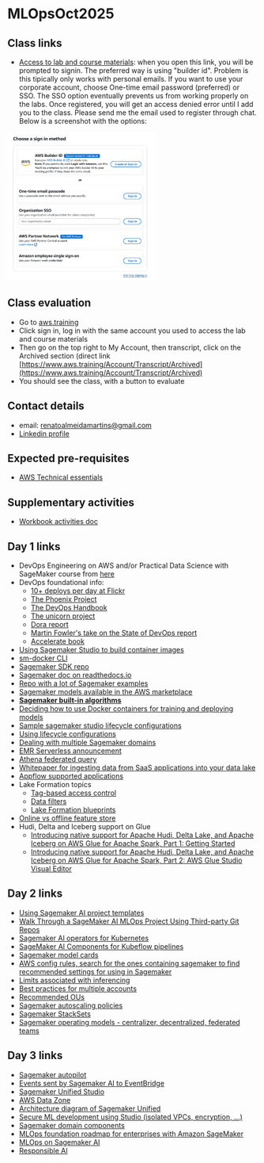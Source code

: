# MLOpsOct2025

## Class links
- [Access to lab and course materials](https://us-east-1.student.classrooms.aws.training/class/ilt%231YqMAD3yhyaA1zh4hhq2Zp): when you open this link, you will be prompted to signin. The preferred way is using "builder id". Problem is this tipically only works with personal emails. If you want to use your corporate account, choose One-time email password (preferred) or SSO. The SSO option eventually prevents us from working properly on the labs. Once registered, you will get an access denied error until I add you to the class. Please send me the email used to register through chat. Below is a screenshot with the options:<br>
<img src="./lab-login.jpg" alt="login options" width="300" height="300"/>

## Class evaluation
- Go to [aws.training](https://www.aws.training/)
- Click sign in, log in with the same account you used to access the lab and course materials
- Then go on the top right to My Account, then transcript, click on the Archived section (direct link [https://www.aws.training/Account/Transcript/Archived](https://www.aws.training/Account/Transcript/Archived)
- You should see the class, with a button to evaluate

## Contact details
- email: renatoalmeidamartins@gmail.com
- [Linkedin profile](https://www.linkedin.com/in/renatodealmeidamartins/)

  
## Expected pre-requisites
- [AWS Technical essentials](https://skillbuilder.aws/learn/K8C2FNZM6X/aws-technical-essentials/N7Q3SXQCDY) 

## Supplementary activities
- [Workbook activities doc](./MLOps_Engineering_on_AWS_Workbook_Customers.docx)


## Day 1 links
- DevOps Engineering on AWS and/or Practical Data Science with SageMaker course from [here](https://aws.amazon.com/training/classroom/)
- DevOps foundational info:
  - [10+ deploys per day at Flickr](https://www.youtube.com/watch?v=LdOe18KhtT4&t=12s)
  - [The Phoenix Project](https://www.amazon.com/Phoenix-Project-DevOps-Helping-Business-ebook/dp/B09JWVXFNG/)
  - [The DevOps Handbook](https://www.amazon.com/dp/B09G2GS39R/)
  - [The unicorn project](https://www.amazon.com/dp/B0812C82T9)
  - [Dora report](https://dora.dev/research/2024/dora-report/)
  - [Martin Fowler's take on the State of DevOps report](https://martinfowler.com/bliki/StateOfDevOpsReport.html)
  - [Accelerate book](https://www.amazon.com/dp/1942788339/)
- [Using Sagemaker Studio to build container images](https://aws.amazon.com/blogs/machine-learning/using-the-amazon-sagemaker-studio-image-build-cli-to-build-container-images-from-your-studio-notebooks/)
- [sm-docker CLI](https://github.com/aws-samples/sagemaker-studio-image-build-cli)
- [Sagemaker SDK repo](https://github.com/aws/sagemaker-python-sdk)
- [Sagemaker doc on readthedocs.io](https://sagemaker.readthedocs.io/en/stable/)
- [Repo with a lot of Sagemaker examples](https://github.com/aws/amazon-sagemaker-examples)
- [Sagemaker models available in the AWS marketplace](https://aws.amazon.com/marketplace/search/results?FULFILLMENT_OPTION_TYPE=SAGEMAKER_ALGORITHM&filters=FULFILLMENT_OPTION_TYPE)
- **[Sagemaker built-in algorithms](https://docs.aws.amazon.com/sagemaker/latest/dg/algos.html)**
- [Deciding how to use Docker containers for training and deploying models](https://docs.aws.amazon.com/sagemaker/latest/dg/docker-containers.html)
- [Sample sagemaker studio lifecycle configurations](https://github.com/aws-samples/sagemaker-studio-lifecycle-config-examples)
- [Using lifecycle configurations](https://aws.amazon.com/blogs/machine-learning/amazon-sagemaker-studio-and-sagemaker-notebook-instance-now-come-with-jupyterlab-3-notebooks-to-boost-developer-productivity/)
- [Dealing with multiple Sagemaker domains](https://docs.aws.amazon.com/sagemaker/latest/dg/domain-multiple.html)
- [EMR Serverless announcement](https://aws.amazon.com/blogs/aws/amazon-emr-serverless-now-generally-available-run-big-data-applications-without-managing-servers/)
- [Athena federated query](https://docs.aws.amazon.com/athena/latest/ug/connectors-available.html)
- [Whitepaper for ingesting data from SaaS applications into your data lake](https://docs.aws.amazon.com/whitepapers/latest/patterns-for-ingesting-saas-data-into-aws-data-lakes/patterns-for-ingesting-saas-data-into-aws-data-lakes.html)
- [Appflow supported applications](https://docs.aws.amazon.com/appflow/latest/userguide/app-specific.html)
- Lake Formation topics
  - [Tag-based access control](https://docs.aws.amazon.com/lake-formation/latest/dg/tag-based-access-control.html)
  - [Data filters](https://docs.aws.amazon.com/lake-formation/latest/dg/data-filtering.html)
  - [Lake Formation blueprints](https://docs.aws.amazon.com/lake-formation/latest/dg/workflows-about.html)
- [Online vs offline feature store](https://docs.aws.amazon.com/sagemaker/latest/dg/feature-store-storage-configurations.html)
- Hudi, Delta and Iceberg support on Glue
  - [Introducing native support for Apache Hudi, Delta Lake, and Apache Iceberg on AWS Glue for Apache Spark, Part 1: Getting Started](https://aws.amazon.com/blogs/big-data/part-1-getting-started-introducing-native-support-for-apache-hudi-delta-lake-and-apache-iceberg-on-aws-glue-for-apache-spark/)
  - [Introducing native support for Apache Hudi, Delta Lake, and Apache Iceberg on AWS Glue for Apache Spark, Part 2: AWS Glue Studio Visual Editor](https://aws.amazon.com/blogs/big-data/part-2-glue-studio-visual-editor-introducing-native-support-for-apache-hudi-delta-lake-and-apache-iceberg-on-aws-glue-for-apache-spark/)

## Day 2 links 
- [Using Sagemaker AI project templates](https://docs.aws.amazon.com/sagemaker/latest/dg/sagemaker-projects-templates-sm.html)
- [Walk Through a SageMaker AI MLOps Project Using Third-party Git Repos](https://docs.aws.amazon.com/sagemaker/latest/dg/sagemaker-projects-walkthrough-3rdgit.html)
- [Sagemaker AI operators for Kubernetes](https://docs.aws.amazon.com/sagemaker/latest/dg/kubernetes-sagemaker-operators.html)
- [SageMaker AI Components for Kubeflow pipelines](https://docs.aws.amazon.com/sagemaker/latest/dg/kubernetes-sagemaker-components-for-kubeflow-pipelines.html)
- [Sagemaker model cards](https://docs.aws.amazon.com/sagemaker/latest/dg/model-cards.html)
- [AWS config rules, search for the ones containing sagemaker to find recommended settings for using in Sagemaker](https://docs.aws.amazon.com/config/latest/developerguide/managed-rules-by-aws-config.html)
- [Limits associated with inferencing](https://docs.aws.amazon.com/marketplace/latest/userguide/ml-service-restrictions-and-limits.html)
- [Best practices for multiple accounts](https://docs.aws.amazon.com/organizations/latest/userguide/orgs_best-practices.html#orgs_best-practices-organization-structure)
- [Recommended OUs](https://docs.aws.amazon.com/whitepapers/latest/organizing-your-aws-environment/recommended-ous-and-accounts.html)
- [Sagemaker autoscaling policies](https://docs.aws.amazon.com/sagemaker/latest/dg/endpoint-auto-scaling-policy.html)
- [Sagemaker StackSets](https://docs.aws.amazon.com/AWSCloudFormation/latest/UserGuide/what-is-cfnstacksets.html)
- [Sagemaker operating models - centralizer, decentralized, federated teams](https://docs.aws.amazon.com/whitepapers/latest/sagemaker-studio-admin-best-practices/operating-model.html)

## Day 3 links
- [Sagemaker autopilot](https://docs.aws.amazon.com/sagemaker/latest/dg/autopilot-automate-model-development.html)
- [Events sent by Sagemaker AI to EventBridge](https://docs.aws.amazon.com/sagemaker/latest/dg/automating-sagemaker-with-eventbridge.html)
- [Sagemaker Unified Studio](https://docs.aws.amazon.com/sagemaker-unified-studio/latest/userguide/what-is-sagemaker-unified-studio.html)
- [AWS Data Zone](https://aws.amazon.com/blogs/big-data/amazon-datazone-introduces-openlineage-compatible-data-lineage-visualization-in-preview/)
- [Architecture diagram of Sagemaker Unified](https://d1.awsstatic.com/solutions/guidance/architecture-diagrams/collaborative-unified-data-and-ai-development-on-aws.pdf)
- [Secure ML development using Studio (isolated VPCs, encryption, ...)](https://github.com/aws-samples/amazon-sagemaker-studio-secure-data-science-workshop)
- [Sagemaker domain components](https://docs.aws.amazon.com/sagemaker/latest/dg/sm-domain.html)
- [MLOps foundation roadmap for enterprises with Amazon SageMaker](https://aws.amazon.com/blogs/machine-learning/mlops-foundation-roadmap-for-enterprises-with-amazon-sagemaker/)
- [MLOps on Sagemaker AI](https://docs.aws.amazon.com/sagemaker/latest/dg/mlops.html)
- [Responsible AI](https://aws.amazon.com/ai/responsible-ai/)
